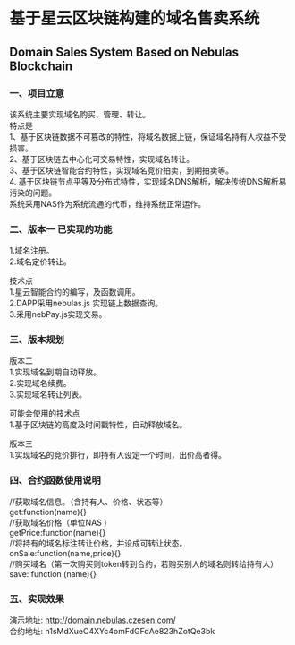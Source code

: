 # 基于星云区块链构建的域名售卖系统
## Domain Sales System Based on  Nebulas Blockchain

### 一、项目立意 
该系统主要实现域名购买、管理、转让。</br>
特点是</br>
1、基于区块链数据不可篡改的特性，将域名数据上链，保证域名持有人权益不受损害。</br>
2、基于区块链去中心化可交易特性，实现域名转让。</br>
3、基于区块链智能合约特性，实现域名竞价拍卖，到期拍卖等。</br>
4. 基于区块链节点平等及分布式特性，实现域名DNS解析，解决传统DNS解析易污染的问题。</br>
系统采用NAS作为系统流通的代币，维持系统正常运作。</br>

### 二、版本一 已实现的功能
1.域名注册。</br>
2.域名定价转让。</br>

技术点</br>
1.星云智能合约的编写，及函数调用。</br>
2.DAPP采用nebulas.js 实现链上数据查询。</br>
3.采用nebPay.js实现交易。</br>

### 三、版本规划
版本二 </br>
1.实现域名到期自动释放。</br>
2.实现域名续费。</br>
3.实现域名转让列表。</br>

可能会使用的技术点</br>
1.基于区块链的高度及时间戳特性，自动释放域名。</br>

版本三 </br>
1.实现域名的竞价排行，即持有人设定一个时间，出价高者得。</br>

### 四、合约函数使用说明
//获取域名信息。（含持有人、价格、状态等）</br>
get:function(name){}</br>
//获取域名价格（单位NAS )  </br>
getPrice:function(name){}</br>
//将持有的域名标注转让价格，并设成可转让状态。</br>
onSale:function(name,price){}</br>
//购买域名（第一次购买则token转到合约，若购买别人的域名则转给持有人）</br>
save: function (name){}</br>

### 五、实现效果
演示地址: http://domain.nebulas.czesen.com/</br>
合约地址: n1sMdXueC4XYc4omFdGFdAe823hZotQe3bk</br>

